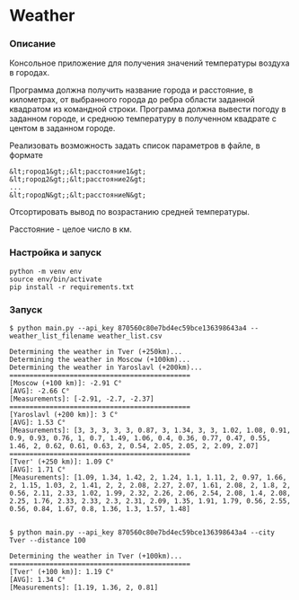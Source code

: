 # Weather

### Описание
Консольное приложение для получения значений температуры воздуха в городах.

Программа должна получить название города и расстояние, в километрах, от 
выбранного города до ребра области заданной квадратом из командной строки.
Программа должна вывести погоду в заданном городе, и среднюю температуру в
полученном квадрате с центом в заданном городе.

Реализовать возможность задать список параметров в файле, в формате

    &lt;город1&gt;;&lt;расстояние1&gt;
    &lt;город2&gt;;&lt;расстояние2&gt;
    ...
    &lt;городN&gt;;&lt;расстояниеN&gt;
    
Отсортировать вывод по возрастанию средней температуры.

Расстояние - целое число в км.

### Настройка и запуск

    python -m venv env
    source env/bin/activate
    pip install -r requirements.txt
    
### Запуск

    $ python main.py --api_key 870560c80e7bd4ec59bce136398643a4 --weather_list_filename weather_list.csv
    
    Determining the weather in Tver (+250km)...
    Determining the weather in Moscow (+100km)...
    Determining the weather in Yaroslavl (+200km)...
    =============================================
    [Moscow (+100 km)]: -2.91 C°
    [AVG]: -2.66 C°
    [Measurements]: [-2.91, -2.7, -2.37]
    =============================================
    [Yaroslavl (+200 km)]: 3 C°
    [AVG]: 1.53 C°
    [Measurements]: [3, 3, 3, 3, 3, 0.87, 3, 1.34, 3, 3, 1.02, 1.08, 0.91, 0.9, 0.93, 0.76, 1, 0.7, 1.49, 1.06, 0.4, 0.36, 0.77, 0.47, 0.55, 1.46, 2, 0.62, 0.61, 0.63, 2, 0.54, 2.05, 2.05, 2, 2.09, 2.07]
    =============================================
    [Tver' (+250 km)]: 1.09 C°
    [AVG]: 1.71 C°
    [Measurements]: [1.09, 1.34, 1.42, 2, 1.24, 1.1, 1.11, 2, 0.97, 1.66, 2, 1.15, 1.03, 2, 1.41, 2, 2, 2.08, 2.27, 2.07, 1.61, 2.08, 2, 1.8, 2, 0.56, 2.11, 2.33, 1.02, 1.99, 2.32, 2.26, 2.06, 2.54, 2.08, 1.4, 2.08, 2.25, 1.76, 2.33, 2.33, 2.3, 2.31, 2.09, 1.35, 1.91, 1.79, 0.56, 2.55, 0.56, 0.84, 1.67, 0.8, 1.36, 1.3, 1.57, 1.48]
    
    
    $ python main.py --api_key 870560c80e7bd4ec59bce136398643a4 --city Tver --distance 100
    
    Determining the weather in Tver (+100km)...
    =============================================
    [Tver' (+100 km)]: 1.19 C°
    [AVG]: 1.34 C°
    [Measurements]: [1.19, 1.36, 2, 0.81]


    